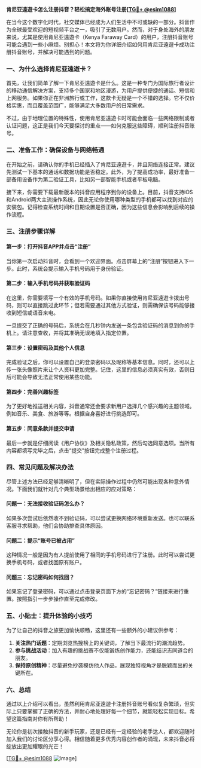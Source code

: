 **肯尼亚遠遊卡怎么注册抖音？轻松搞定海外账号注册[[TG💪+ @esim1088](https://t.me/s/esim1088)]**

在当今这个数字化时代，社交媒体已经成为人们生活中不可或缺的一部分。抖音作为全球最受欢迎的短视频平台之一，吸引了无数用户。然而，对于身处海外的朋友来说，尤其是使用肯尼亚遠遊卡（Kenya Faraway Card）的用户，注册抖音账号可能会遇到一些小麻烦。别担心！本文将为你详细介绍如何用肯尼亚遠遊卡成功注册抖音账号，并解决可能遇到的问题。

### 一、为什么选择肯尼亚遠遊卡？

首先，让我们简单了解一下肯尼亚遠遊卡是什么。这是一种专门为国际旅行者设计的移动通信解决方案，支持多个国家和地区漫游，为用户提供便捷的通话、短信和上网服务。如果你正在非洲旅行或工作，这款卡无疑是一个不错的选择。它不仅价格实惠，而且覆盖范围广，能够满足大多数用户的日常需求。

不过，由于地理位置的特殊性，使用肯尼亚遠遊卡时可能会面临一些网络限制或者认证问题，这正是我们今天要探讨的重点——如何克服这些障碍，顺利注册抖音账号。

### 二、准备工作：确保设备与网络畅通

在开始之前，请确认你的手机已经插入了肯尼亚遠遊卡，并且网络连接正常。建议先测试一下基本的通话和数据功能是否稳定。此外，为了提高成功率，最好准备一部备用设备作为第二验证工具，比如另一部智能手机或者平板电脑。

接下来，你需要下载最新版本的抖音应用程序到你的设备上。目前，抖音支持iOS和Android两大主流操作系统，因此无论你使用哪种类型的手机都可以找到对应的安装包。记得检查系统时间和日期设置是否正确，因为这些信息会影响到后续的操作流程。

### 三、注册步骤详解

#### 第一步：打开抖音APP并点击“注册”

当你第一次启动抖音时，会看到一个欢迎界面。点击屏幕上的“注册”按钮进入下一步。此时，系统会提示输入手机号码用于身份验证。

#### 第二步：输入手机号码并获取验证码

在这里，你需要填写一个有效的手机号码。如果你直接使用肯尼亚遠遊卡拨出号码，则可以直接跳过此环节；但若需要通过其他方式验证，则需确保该号码能够接收到短信或语音来电。

一旦提交了正确的号码后，系统会在几秒钟内发送一条包含验证码的消息到你的手机上。请注意查收，并将其准确无误地填入指定位置。

#### 第三步：设置密码及其他个人信息

完成验证之后，你可以设置自己的登录密码以及昵称等基本信息。同时，还可以上传一张头像照片来让个人资料更加完整。记住，这里的信息必须真实有效，否则日后可能会导致无法正常使用某些功能。

#### 第四步：完善兴趣标签

为了更好地推送相关内容，抖音通常还会要求新用户选择几个感兴趣的主题领域。例如音乐、美食、旅游等等。根据自身喜好进行挑选即可。

#### 第五步：同意条款并提交申请

最后一步就是仔细阅读《用户协议》及相关隐私政策，然后勾选同意选项。当所有内容都填写完毕之后，点击“提交”按钮完成整个注册过程。

### 四、常见问题及解决办法

尽管上述方法已经足够清晰明了，但在实际操作过程中仍然可能出现各种意外情况。下面我们就针对几个典型场景给出相应的应对策略：

#### 问题一：无法接收验证码怎么办？

如果多次尝试后依然收不到验证码，可以尝试更换网络环境重新发送。也可以联系客服寻求帮助，他们会协助排查具体原因。

#### 问题二：提示“账号已被占用”

这种情况一般是因为有人提前使用了相同的手机号码进行了注册。此时可以尝试更换手机号码，或者找回原有账户。

#### 问题三：忘记密码如何找回？

如果忘记了登录密码，可以通过点击登录页面下方的“忘记密码？”链接来进行重置。按照指引一步步操作直至完成修改。

### 五、小贴士：提升体验的小技巧

为了让自己的抖音之旅更加愉快顺畅，这里还有一些额外的小建议供参考：

1. **关注热门话题**：定期浏览热搜榜上的关键词，了解当下最流行的潮流趋势。
2. **参与挑战活动**：加入有趣的挑战赛不仅能锻炼创作能力，还能结识志同道合的朋友。
3. **保持原创精神**：尽量避免抄袭模仿他人作品，展现独特视角才是脱颖而出的关键所在。

### 六、总结

通过以上介绍可以看出，虽然利用肯尼亚遠遊卡注册抖音账号看似复杂繁琐，但实际上只要掌握了正确的方法，并耐心地处理好每一个细节，就能轻松实现目标。希望这篇指南对你有所帮助！

无论你是初次接触抖音的新手玩家，还是已经有一定经验的老手达人，都欢迎随时加入我们的讨论区分享心得。相信随着更多优秀内容创作者的涌现，未来抖音必将绽放出更加耀眼的光芒！

[[TG💪+ @esim1088](https://t.me/s/esim1088) ![Image](https://i.postimg.cc/4NQfJmqS/Snipaste-2025-05-13-00-14-12.png)]